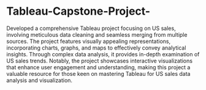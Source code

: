 # Tableau-Capstone-Project-
Developed a comprehensive Tableau project focusing on US sales, involving meticulous data cleaning and seamless merging from multiple sources. The project features visually appealing representations, incorporating charts, graphs, and maps to effectively convey analytical insights. Through complex data analysis, it provides in-depth examination of US sales trends. Notably, the project showcases interactive visualizations that enhance user engagement and understanding, making this project a valuable resource for those keen on mastering Tableau for US sales data analysis and visualization.
